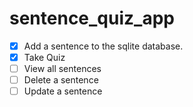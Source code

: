 # sentence_quiz_app

- [x] Add a sentence to the sqlite database.
- [x] Take Quiz
- [ ] View all sentences
- [ ] Delete a sentence
- [ ] Update a sentence
